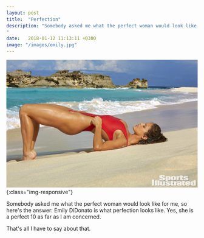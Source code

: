 ```yaml
---
layout: post
title:  "Perfection"
description: "Somebody asked me what the perfect woman would look like so here's my answer: Emily DiDonato is what perfection looks like. Yes, she is a perfect 10 as far as I am concerned.
"
date:   2018-01-12 11:13:11 +0300
image: "/images/emily.jpg"
---
```


![crowd](/images/emily-swimsuit.jpg){:class="img-responsive"}

Somebody asked me what the perfect woman would look like for me, so here's the answer: Emily DiDonato is what perfection looks like. Yes, she is a perfect 10 as far as I am concerned.

That's all I have to say about that.
